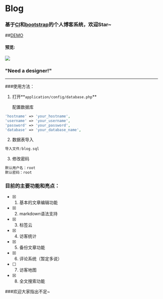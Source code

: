 # Blog

### 基于[CI](http://codeigniter.org.cn)和[bootstrap](http://www.bootcss.com/)的个人博客系统，欢迎Star~
##[DEMO](http://www.neytoph.com)

#### 预览:
![](https://ooo.0o0.ooo/2016/03/15/56e824595ce3e.png)
### "Need a designer!"
----

###使用方法：

1. 打开**`application/config/database.php`**

   配置数据库

  ```php
  'hostname' => 'your_hostname',
  'username' => 'your_username',
  'password' => 'your_password',
  'database' => 'your_database_name',
  ```
  
2. 数据表导入

  ```php
  导入文件/blog.sql
  ```  
  
3. 修改密码

  ```php
  默认用户名：root
  默认密码：root
  ```
  
### 目前的主要功能和亮点：

- [x] 1. 基本的文章编辑功能
- [x] 2. markdown语法支持
- [x] 3. 标签云
- [x] 4. 访客统计
- [x] 5. 备份文章功能
- [x] 6. 评论系统（暂定多说）
- [ ] 7. 访客地图
- [x] 8. 全文搜索功能

###欢迎大家指出不足~
